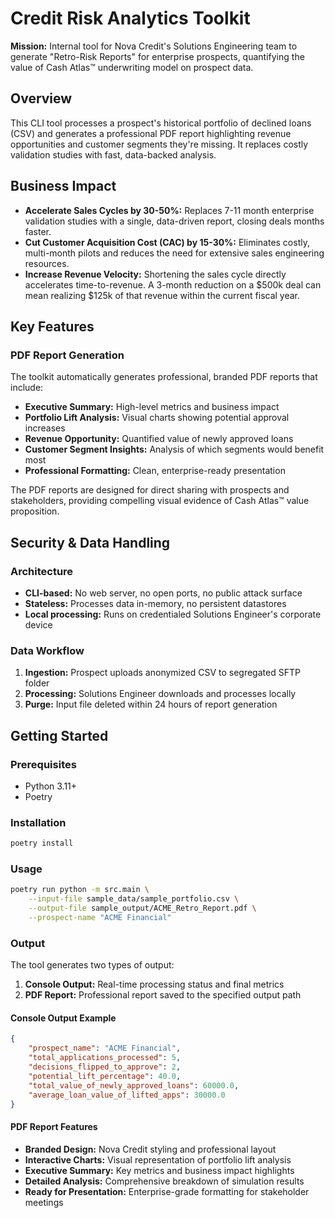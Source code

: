 # Credit Risk Analytics Toolkit

**Mission:** Internal tool for Nova Credit's Solutions Engineering team to generate "Retro-Risk Reports" for enterprise prospects, quantifying the value of Cash Atlas™ underwriting model on prospect data.

## Overview
This CLI tool processes a prospect's historical portfolio of declined loans (CSV) and generates a professional PDF report highlighting revenue opportunities and customer segments they're missing. It replaces costly validation studies with fast, data-backed analysis.

## Business Impact

- **Accelerate Sales Cycles by 30-50%:** Replaces 7-11 month enterprise validation studies with a single, data-driven report, closing deals months faster.
- **Cut Customer Acquisition Cost (CAC) by 15-30%:** Eliminates costly, multi-month pilots and reduces the need for extensive sales engineering resources.
- **Increase Revenue Velocity:** Shortening the sales cycle directly accelerates time-to-revenue. A 3-month reduction on a $500k deal can mean realizing $125k of that revenue within the current fiscal year.

## Key Features

### PDF Report Generation
The toolkit automatically generates professional, branded PDF reports that include:
- **Executive Summary:** High-level metrics and business impact
- **Portfolio Lift Analysis:** Visual charts showing potential approval increases
- **Revenue Opportunity:** Quantified value of newly approved loans
- **Customer Segment Insights:** Analysis of which segments would benefit most
- **Professional Formatting:** Clean, enterprise-ready presentation

The PDF reports are designed for direct sharing with prospects and stakeholders, providing compelling visual evidence of Cash Atlas™ value proposition.

## Security & Data Handling

### Architecture
- **CLI-based:** No web server, no open ports, no public attack surface
- **Stateless:** Processes data in-memory, no persistent datastores
- **Local processing:** Runs on credentialed Solutions Engineer's corporate device

### Data Workflow
1. **Ingestion:** Prospect uploads anonymized CSV to segregated SFTP folder
2. **Processing:** Solutions Engineer downloads and processes locally
3. **Purge:** Input file deleted within 24 hours of report generation

## Getting Started

### Prerequisites
- Python 3.11+
- Poetry

### Installation
```bash
poetry install
```

### Usage
```bash
poetry run python -m src.main \
    --input-file sample_data/sample_portfolio.csv \
    --output-file sample_output/ACME_Retro_Report.pdf \
    --prospect-name "ACME Financial"
```

### Output
The tool generates two types of output:

1. **Console Output:** Real-time processing status and final metrics
2. **PDF Report:** Professional report saved to the specified output path

#### Console Output Example
```json
{
    "prospect_name": "ACME Financial",
    "total_applications_processed": 5,
    "decisions_flipped_to_approve": 2,
    "potential_lift_percentage": 40.0,
    "total_value_of_newly_approved_loans": 60000.0,
    "average_loan_value_of_lifted_apps": 30000.0
}
```

#### PDF Report Features
- **Branded Design:** Nova Credit styling and professional layout
- **Interactive Charts:** Visual representation of portfolio lift analysis
- **Executive Summary:** Key metrics and business impact highlights
- **Detailed Analysis:** Comprehensive breakdown of simulation results
- **Ready for Presentation:** Enterprise-grade formatting for stakeholder meetings
